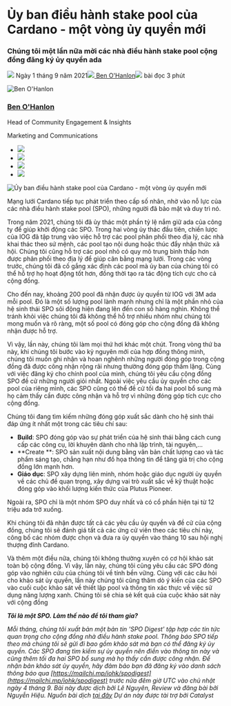 # Ủy ban điều hành stake pool của Cardano - một vòng ủy quyền mới

### **Chúng tôi một lần nữa mời các nhà điều hành stake pool cộng đồng đăng ký ủy quyền ada**

![](img/2021-09-01-cardano-stake-pool-operator-delegation-a-new-round.002.png) Ngày 1 tháng 9 năm 2021![](img/2021-09-01-cardano-stake-pool-operator-delegation-a-new-round.002.png)[ Ben O'Hanlon](tmp//en/blog/authors/ben-ohanlon/page-1/)![](img/2021-09-01-cardano-stake-pool-operator-delegation-a-new-round.003.png) bài đọc 3 phút

![Ben O'Hanlon](img/2021-09-01-cardano-stake-pool-operator-delegation-a-new-round.004.png)[](tmp//en/blog/authors/ben-ohanlon/page-1/)

### [**Ben O'Hanlon**](tmp//en/blog/authors/ben-ohanlon/page-1/)

Head of Community Engagement &amp; Insights

Marketing and Communications

- ![](img/2021-09-01-cardano-stake-pool-operator-delegation-a-new-round.005.png)[](mailto:ben.ohanlon@iohk.io "Email")
- ![](img/2021-09-01-cardano-stake-pool-operator-delegation-a-new-round.006.png)[](https://www.linkedin.com/in/memetics/ "LinkedIn")
- ![](img/2021-09-01-cardano-stake-pool-operator-delegation-a-new-round.007.png)[](https://twitter.com/benohanlon "Twitter")
- ![](img/2021-09-01-cardano-stake-pool-operator-delegation-a-new-round.008.png)[](https://github.com/benohanlon "GitHub")

![Ủy ban điều hành stake pool của Cardano - một vòng ủy quyền mới](img/2021-09-01-cardano-stake-pool-operator-delegation-a-new-round.009.jpeg)

Mạng lưới Cardano tiếp tục phát triển theo cấp số nhân, nhờ vào nỗ lực của các nhà điều hành stake pool (SPO), những người đã bảo mật và duy trì nó.

Trong năm 2021, chúng tôi đã ủy thác một phần tỷ lệ nắm giữ ada của công ty để giúp khởi động các SPO. Trong hai vòng ủy thác đầu tiên, chiến lược của IOG đã tập trung vào việc hỗ trợ các pool phân phối theo địa lý, các nhà khai thác theo sứ mệnh, các pool tạo nội dung hoặc thúc đẩy nhận thức xã hội. Chúng tôi cũng hỗ trợ các pool nhỏ có quy mô trung bình thấp hơn được phân phối theo địa lý để giúp cân bằng mạng lưới. Trong các vòng trước, chúng tôi đã cố gắng xác định các pool mà ủy ban của chúng tôi có thể hỗ trợ họ hoạt động tốt hơn, đồng thời tạo ra tác động tích cực cho cả cộng đồng.

Cho đến nay, khoảng 200 pool đã nhận được ủy quyền từ IOG với 3M ada mỗi pool. Đó là một số lượng pool lành mạnh nhưng chỉ là một phần nhỏ của hệ sinh thái SPO sôi động hiện đang lên đến con số hàng nghìn. Không thể tránh khỏi việc chúng tôi đã không thể hỗ trợ nhiều nhóm như chúng tôi mong muốn và rõ ràng, một số pool có đóng góp cho cộng đồng đã không nhận được hỗ trợ.

Vì vậy, lần này, chúng tôi làm mọi thứ hơi khác một chút. Trong vòng thứ ba này, khi chúng tôi bước vào kỷ nguyên mới của hợp đồng thông minh, chúng tôi muốn ghi nhận và hoan nghênh những người đóng góp trong cộng đồng đã được công nhận rộng rãi nhưng thường đóng góp thầm lặng. Cùng với việc đăng ký cho chính pool của mình, chúng tôi yêu cầu cộng đồng SPO đề cử những người giỏi nhất. Ngoài việc yêu cầu ủy quyền cho các pool của riêng mình, các SPO cũng có thể đề cử tối đa hai pool bổ sung mà họ cảm thấy cần được công nhận và hỗ trợ vì những đóng góp tích cực cho cộng đồng.

Chúng tôi đang tìm kiếm những đóng góp xuất sắc dành cho hệ sinh thái đáp ứng ít nhất một trong các tiêu chí sau:

- **Build**: SPO đóng góp vào sự phát triển của hệ sinh thái bằng cách cung cấp các công cụ, lời khuyên dành cho nhà lập trình, tài nguyên,...
- **Create **: SPO sản xuất nội dung bằng văn bản chất lượng cao và tác phẩm  sáng tạo, chẳng hạn như đồ họa thông tin để tăng giá trị cho cộng đồng lớn mạnh hơn.
- **Giáo dục**: SPO xây dựng liên minh, nhóm hoặc giáo dục người ủy quyền về các chủ đề quan trọng, xây dựng vai trò xuất sắc về kỹ thuật hoặc đóng góp vào khối lượng kiến ​​thức của Plutus Pioneer.

Ngoài ra, SPO chỉ là một nhóm SPO duy nhất và có cổ phần hiện tại từ 12 triệu ada trở xuống.

Khi chúng tôi đã nhận được tất cả các yêu cầu ủy quyền và đề cử của cộng đồng, chúng tôi sẽ đánh giá tất cả các ứng cử viên theo các tiêu chí này, công bố các nhóm được chọn và đưa ra ủy quyền vào tháng 10 sau hội nghị thượng đỉnh Cardano.

Và thêm một điều nữa, chúng tôi không thường xuyên có cơ hội khảo sát toàn bộ cộng đồng. Vì vậy, lần này, chúng tôi cũng yêu cầu các SPO đóng góp vào nghiên cứu của chúng tôi về tính bền vững. Cùng với các câu hỏi cho khảo sát ủy quyền, lần này chúng tôi cũng thăm dò ý kiến ​​của các SPO vào cuối cuộc khảo sát về thiết lập pool và thông tin xác thực về việc sử dụng năng lượng xanh. Chúng tôi sẽ chia sẻ kết quả của cuộc khảo sát này với cộng đồng

***Tôi là một SPO. Làm thế nào để tôi tham gia?***

*Mỗi tháng, chúng tôi xuất bản một bản tin 'SPO Digest' tập hợp các tin tức quan trọng cho cộng đồng nhà điều hành stake pool. Thông báo SPO tiếp theo mà chúng tôi sẽ gửi đi bao gồm khảo sát mà bạn có thể đăng ký ủy quyền. Các SPO đang tìm kiếm sự ủy quyền nên điền vào thông tin này và cũng thêm tối đa hai SPO bổ sung mà họ thấy cần được công nhận. Để nhận bản khảo sát ủy quyền, hãy đảm bảo bạn đã đăng ký vào danh sách thông báo qua [https://mailchi.mp/iohk/spodigest](https://mailchi.mp/iohk/spodigest) trước nửa đêm giờ UTC vào chủ nhật ngày 4 tháng 9. Bài này được dịch bởi Lê Nguyên, Review và đăng bài bởi Nguyễn Hiệu. Nguồn bài dịch [tại đây](https://iohk.io/en/blog/posts/2021/09/01/cardano-stake-pool-operator-delegation-a-new-round) *Dự án này được tài trợ bởi Catalyst**

